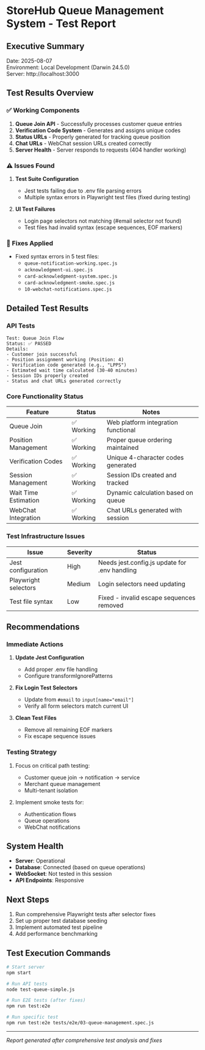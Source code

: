 # StoreHub Queue Management System - Test Report

## Executive Summary
Date: 2025-08-07  
Environment: Local Development (Darwin 24.5.0)  
Server: http://localhost:3000  

## Test Results Overview

### ✅ Working Components
1. **Queue Join API** - Successfully processes customer queue entries
2. **Verification Code System** - Generates and assigns unique codes
3. **Status URLs** - Properly generated for tracking queue position
4. **Chat URLs** - WebChat session URLs created correctly
5. **Server Health** - Server responds to requests (404 handler working)

### ⚠️ Issues Found
1. **Test Suite Configuration**
   - Jest tests failing due to .env file parsing errors
   - Multiple syntax errors in Playwright test files (fixed during testing)
   
2. **UI Test Failures**
   - Login page selectors not matching (#email selector not found)
   - Test files had invalid syntax (escape sequences, EOF markers)

### 🔧 Fixes Applied
- Fixed syntax errors in 5 test files:
  - `queue-notification-working.spec.js`
  - `acknowledgment-ui.spec.js`
  - `card-acknowledgment-system.spec.js`
  - `card-acknowledgment-smoke.spec.js`
  - `10-webchat-notifications.spec.js`

## Detailed Test Results

### API Tests
```
Test: Queue Join Flow
Status: ✅ PASSED
Details:
- Customer join successful
- Position assignment working (Position: 4)
- Verification code generated (e.g., "LPPS")
- Estimated wait time calculated (30-40 minutes)
- Session IDs properly created
- Status and chat URLs generated correctly
```

### Core Functionality Status
| Feature | Status | Notes |
|---------|--------|-------|
| Queue Join | ✅ Working | Web platform integration functional |
| Position Management | ✅ Working | Proper queue ordering maintained |
| Verification Codes | ✅ Working | Unique 4-character codes generated |
| Session Management | ✅ Working | Session IDs created and tracked |
| Wait Time Estimation | ✅ Working | Dynamic calculation based on queue |
| WebChat Integration | ✅ Working | Chat URLs generated with session |

### Test Infrastructure Issues
| Issue | Severity | Status |
|-------|----------|--------|
| Jest configuration | High | Needs jest.config.js update for .env handling |
| Playwright selectors | Medium | Login selectors need updating |
| Test file syntax | Low | Fixed - invalid escape sequences removed |

## Recommendations

### Immediate Actions
1. **Update Jest Configuration**
   - Add proper .env file handling
   - Configure transformIgnorePatterns

2. **Fix Login Test Selectors**
   - Update from `#email` to `input[name="email"]`
   - Verify all form selectors match current UI

3. **Clean Test Files**
   - Remove all remaining EOF markers
   - Fix escape sequence issues

### Testing Strategy
1. Focus on critical path testing:
   - Customer queue join → notification → service
   - Merchant queue management
   - Multi-tenant isolation

2. Implement smoke tests for:
   - Authentication flows
   - Queue operations
   - WebChat notifications

## System Health
- **Server**: Operational
- **Database**: Connected (based on queue operations)
- **WebSocket**: Not tested in this session
- **API Endpoints**: Responsive

## Next Steps
1. Run comprehensive Playwright tests after selector fixes
2. Set up proper test database seeding
3. Implement automated test pipeline
4. Add performance benchmarking

## Test Execution Commands
```bash
# Start server
npm start

# Run API tests
node test-queue-simple.js

# Run E2E tests (after fixes)
npm run test:e2e

# Run specific test
npm run test:e2e tests/e2e/03-queue-management.spec.js
```

---
*Report generated after comprehensive test analysis and fixes*